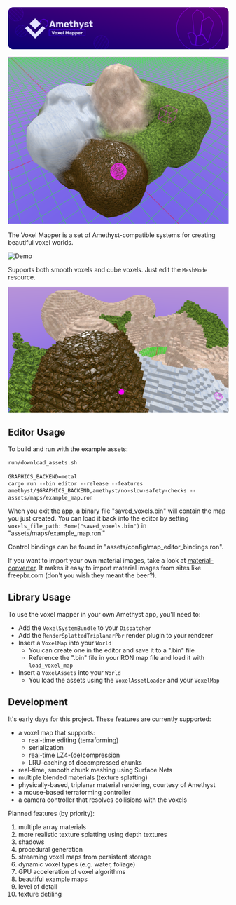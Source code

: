 <img src="screenshots/splash.png" alt="Amethyst Game Engine" />

![Pic](/screenshots/blending.png)

The Voxel Mapper is a set of Amethyst-compatible systems for creating beautiful
voxel worlds.

![Demo](/screenshots/smooth_editing_small.gif)

Supports both smooth voxels and cube voxels. Just edit the `MeshMode` resource.

![Demo](/screenshots/cubey.PNG)

## Editor Usage

To build and run with the example assets:

```
run/download_assets.sh

GRAPHICS_BACKEND=metal
cargo run --bin editor --release --features amethyst/$GRAPHICS_BACKEND,amethyst/no-slow-safety-checks -- assets/maps/example_map.ron
```

When you exit the app, a binary file "saved_voxels.bin" will contain the map you just created.
You can load it back into the editor by setting `voxels_file_path: Some("saved_voxels.bin")` in "assets/maps/example_map.ron."

Control bindings can be found in "assets/config/map_editor_bindings.ron".

If you want to import your own material images, take a look at [material-converter](https://github.com/bonsairobo/material-converter).
It makes it easy to import material images from sites like freepbr.com (don't you wish they meant the beer?).

## Library Usage

To use the voxel mapper in your own Amethyst app, you'll need to:

- Add the `VoxelSystemBundle` to your `Dispatcher`
- Add the `RenderSplattedTriplanarPbr` render plugin to your renderer
- Insert a `VoxelMap` into your `World`
    - You can create one in the editor and save it to a ".bin" file
    - Reference the ".bin" file in your RON map file and load it with `load_voxel_map`
- Insert a `VoxelAssets` into your `World`
    - You load the assets using the `VoxelAssetLoader` and your `VoxelMap`

## Development

It's early days for this project. These features are currently supported:

- a voxel map that supports:
    - real-time editing (terraforming)
    - serialization
    - real-time LZ4-(de)compression
    - LRU-caching of decompressed chunks
- real-time, smooth chunk meshing using Surface Nets
- multiple blended materials (texture splatting)
- physically-based, triplanar material rendering, courtesy of Amethyst
- a mouse-based terraforming controller
- a camera controller that resolves collisions with the voxels

Planned features (by priority):

1. multiple array materials
2. more realistic texture splatting using depth textures
3. shadows
4. procedural generation
5. streaming voxel maps from persistent storage
6. dynamic voxel types (e.g. water, foliage)
7. GPU acceleration of voxel algorithms
8. beautiful example maps
9. level of detail
10. texture detiling
